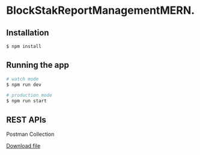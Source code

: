 # BlockStakReportManagementMERN.

## Installation

```bash
$ npm install
```

## Running the app

```bash
# watch mode
$ npm run dev

# production mode
$ npm run start
```

## REST APIs

Postman Collection

[Download file](../../raw/main/BlockStack.postman_collection.json)
